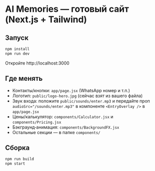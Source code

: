 # AI Memories — готовый сайт (Next.js + Tailwind)

## Запуск
```bash
npm install
npm run dev
```
Откройте http://localhost:3000

## Где менять
- Контакты/кнопки: `app/page.jsx` (WhatsApp номер и т.п.)
- Логотип: `public/logo-hero.jpg` (сейчас взят из вашего файла)
- Звук входа: положите `public/sounds/enter.mp3` и передайте проп `audioSrc="/sounds/enter.mp3"` в компоненте `<EntryOverlay />` в `app/page.jsx`
- Цены/калькулятор: `components/Calculator.jsx` и `components/Pricing.jsx`
- Бэкграунд‑анимация: `components/BackgroundFX.jsx`
- Остальные секции — в папке `components/`

## Сборка
```bash
npm run build
npm start
```
